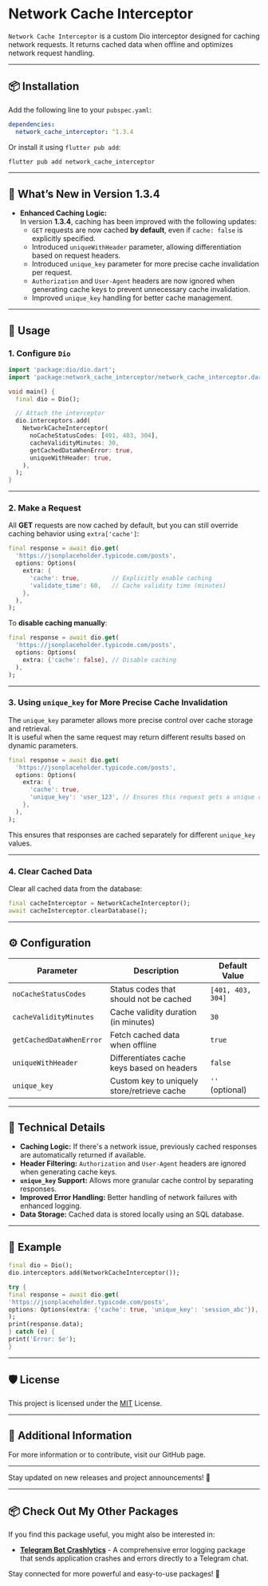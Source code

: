 
# Network Cache Interceptor

`Network Cache Interceptor` is a custom Dio interceptor designed for caching network requests. It returns cached data when offline and optimizes network request handling.

---

## 📦 Installation

Add the following line to your `pubspec.yaml`:

```yaml
dependencies:
  network_cache_interceptor: ^1.3.4
```

Or install it using `flutter pub add`:

```bash
flutter pub add network_cache_interceptor
```

---

## 🚀 What’s New in Version 1.3.4

- **Enhanced Caching Logic:**  
  In version **1.3.4**, caching has been improved with the following updates:
  - `GET` requests are now cached **by default**, even if `cache: false` is explicitly specified.
  - Introduced `uniqueWithHeader` parameter, allowing differentiation based on request headers.
  - Introduced `unique_key` parameter for more precise cache invalidation per request.
  - `Authorization` and `User-Agent` headers are now ignored when generating cache keys to prevent unnecessary cache invalidation.
  - Improved `unique_key` handling for better cache management.

---

## 🚀 Usage

### 1. Configure `Dio`

```dart
import 'package:dio/dio.dart';
import 'package:network_cache_interceptor/network_cache_interceptor.dart';

void main() {
  final dio = Dio();

  // Attach the interceptor
  dio.interceptors.add(
    NetworkCacheInterceptor(
      noCacheStatusCodes: [401, 403, 304],
      cacheValidityMinutes: 30,
      getCachedDataWhenError: true,
      uniqueWithHeader: true,
    ),
  );
}
```

---

### 2. Make a Request

All **GET** requests are now cached by default, but you can still override caching behavior using `extra['cache']`:

```dart
final response = await dio.get(
  'https://jsonplaceholder.typicode.com/posts',
  options: Options(
    extra: {
      'cache': true,         // Explicitly enable caching
      'validate_time': 60,   // Cache validity time (minutes)
    },
  ),
);
```

To **disable caching manually**:

```dart
final response = await dio.get(
  'https://jsonplaceholder.typicode.com/posts',
  options: Options(
    extra: {'cache': false}, // Disable caching
  ),
);
```

---

### 3. Using `unique_key` for More Precise Cache Invalidation

The `unique_key` parameter allows more precise control over cache storage and retrieval.  
It is useful when the same request may return different results based on dynamic parameters.

```dart
final response = await dio.get(
  'https://jsonplaceholder.typicode.com/posts',
  options: Options(
    extra: {
      'cache': true, 
      'unique_key': 'user_123', // Ensures this request gets a unique cache key
    },
  ),
);
```

This ensures that responses are cached separately for different `unique_key` values.

---

### 4. Clear Cached Data

Clear all cached data from the database:

```dart
final cacheInterceptor = NetworkCacheInterceptor();
await cacheInterceptor.clearDatabase();
```

---

## ⚙️ Configuration

| Parameter                | Description                                    | Default Value |
|-------------------------|------------------------------------------------|---------------|
| `noCacheStatusCodes`     | Status codes that should not be cached        | `[401, 403, 304]` |
| `cacheValidityMinutes`   | Cache validity duration (in minutes)          | `30`           |
| `getCachedDataWhenError` | Fetch cached data when offline                | `true`         |
| `uniqueWithHeader`       | Differentiates cache keys based on headers    | `false`        |
| `unique_key`             | Custom key to uniquely store/retrieve cache   | `''` (optional) |

---

## 🔧 Technical Details

- **Caching Logic:** If there's a network issue, previously cached responses are automatically returned if available.
- **Header Filtering:** `Authorization` and `User-Agent` headers are ignored when generating cache keys.
- **`unique_key` Support:** Allows more granular cache control by separating responses.
- **Improved Error Handling:** Better handling of network failures with enhanced logging.
- **Data Storage:** Cached data is stored locally using an SQL database.

---

## 🎯 Example

```dart
final dio = Dio();
dio.interceptors.add(NetworkCacheInterceptor());

try {
final response = await dio.get(
'https://jsonplaceholder.typicode.com/posts',
options: Options(extra: {'cache': true, 'unique_key': 'session_abc'}),
);
print(response.data);
} catch (e) {
print('Error: $e');
}
```

---

## 🛡️ License

This project is licensed under the [MIT](./LICENSE) License.

---

## 💬 Additional Information

For more information or to contribute, visit our GitHub page.

---

Stay updated on new releases and project announcements! 🎉

---

## 📦 Check Out My Other Packages

If you find this package useful, you might also be interested in:

- **[Telegram Bot Crashlytics](https://pub.dev/packages/telegram_bot_crashlytics)** - A comprehensive error logging package that sends application crashes and errors directly to a Telegram chat.

Stay connected for more powerful and easy-to-use packages! 🚀
